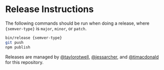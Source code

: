 # Release Instructions

The following commands should be run when doing a release, where `{semver-type}` is `major`, `minor`, or `patch`.

```sh
bin/release {semver-type}
git push
npm publish
```

Releases are managed by [@taylorotwell](https://github.com/taylorotwell), [@jessarcher](https://github.com/jessarcher), and [@timacdonald](https://github.com/timacdonald) for this repository.
